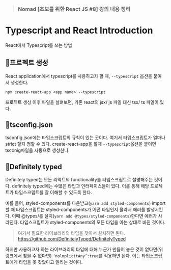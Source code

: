 > ### Nomad [초보를 위한 React JS #8] 강의 내용 정리

# Typescript and React Introduction

React에서 Typescript를 쓰는 방법

## 🍞프로젝트 생성

React application에서 typescript를 사용하고자 할 때, `--typescript` 옵션을 붙여서 생성한다.

```
npx create-react-app <app name> --typescript
```

프로젝트 생성 이후 파일을 살펴보면, 기존 react의 jsx/ js 파일 대신 tsx/ ts 파일이 있다.

## 🍞tsconfig.json

tsconfig.json에는 타입스크립트의 규칙이 있는 곳이다. 여기서 타입스크립트가 얼마나 strict 할지 정할 수 있다. create-react-app을 할때 `--typescript`옵션을 붙이면 tsconig파일을 자동으로 생성한다.

## 🍞Definitely typed

Definitely typed는 모든 리액트의 functionality를 타입스크립트로 설명해주는 것이다. definitely typed에는 수많은 타입과 인터페이스들이 있다. 이를 통해 해당 프로젝트가 타입스크립트를 잘 이해할 수 있도록 한다.

예를 들어, styled-components를 다운받고(`yarn add styled-components`) import 할 때 타입스크립트는 styled-components가 어떤 타입인지 몰라서 에러를 발생시킨다. 이때 @types/를 설치(`yarn add @types/styled-components`)한다면 에러가 사라진다. 타입스크립트가 styled-components의 모든 타입을 아는 상태로 바뀐 것이다.

> 여기서 필요한 라이브러리의 타입을 찾아서 설치하면 된다.
> https://github.com/DefinitelyTyped/DefinitelyTyped

하지만 사용하고자 하는 라이브러리의 타입에 대해 누군가 만들어 놓은 것이 없다면(위 링크에서 찾을 수 없다면) `‘nolmplicitAny’:true`를 적용하면 된다. 이는 타입스크립트에게 타입을 못 찾았다고 알리는 것이다.
